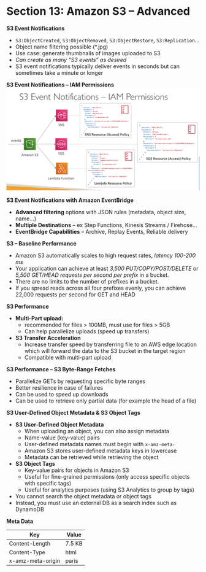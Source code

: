 # Section 13: Amazon S3 – Advanced

__S3 Event Notifications__  
* `S3:ObjectCreated`, `S3:ObjectRemoved`, `S3:ObjectRestore`, `S3:Replication`…
* Object name filtering possible (*.jpg)
* Use case: generate thumbnails of images
uploaded to S3
* _Can create as many “S3 events” as desired_
* S3 event notifications typically deliver events in seconds but can sometimes take a minute or longer

__S3 Event Notifications – IAM Permissions__
![](slides/s3-event-target-iam-permissions.png)  

__S3 Event Notifications with Amazon EventBridge__  
* __Advanced filtering__ options with JSON rules (metadata, object size, name...)
* __Multiple Destinations__ – ex Step Functions, Kinesis Streams / Firehose…
* __EventBridge Capabilities__ – Archive, Replay Events, Reliable delivery

__S3 – Baseline Performance__  
* Amazon S3 automatically scales to high request rates, _latency 100-200 ms_
* Your application can achieve at least _3,500 PUT/COPY/POST/DELETE_ or _5,500 GET/HEAD requests per second per prefix_ in a bucket.
* There are no limits to the number of prefixes in a bucket.
* If you spread reads across all four prefixes evenly, you can achieve 22,000 requests per second for GET and HEAD

__S3 Performance__  
* __Multi-Part upload:__
  - recommended for files > 100MB, must use for files > 5GB
  - Can help parallelize uploads (speed up transfers)
* __S3 Transfer Acceleration__
  - Increase transfer speed by transferring file to an AWS edge location which will forward the data to the S3 bucket in the target region
  - Compatible with multi-part upload

__S3 Performance – S3 Byte-Range Fetches__  
* Parallelize GETs by requesting specific
byte ranges
* Better resilience in case of failures
* Can be used to speed up downloads
* Can be used to retrieve only partial data (for example the head of a file)

__S3 User-Defined Object Metadata & S3 Object Tags__   
* __S3 User-Defined Object Metadata__
  - When uploading an object, you can also assign metadata
  - Name-value (key-value) pairs
  - User-defined metadata names must begin with `x-amz-meta-`
  - Amazon S3 stores user-defined metadata keys in lowercase
  - Metadata can be retrieved while retrieving the object
* __S3 Object Tags__
  - Key-value pairs for objects in Amazon S3
  - Useful for fine-grained permissions (only access specific objects with specific tags)
  - Useful for analytics purposes (using S3 Analytics to group by tags)
* You cannot search the object metadata or object tags
* Instead, you must use an external DB as a search index such as DynamoDB

__Meta Data__   

Key               | Value
------------------|-----
Content-Length    | 7.5 KB
Content-Type      | html
x-amz-meta-origin | paris
